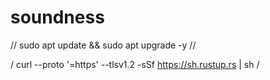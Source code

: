 # soundness

//
sudo apt update && sudo apt upgrade -y
//

/
curl --proto '=https' --tlsv1.2 -sSf https://sh.rustup.rs | sh
/

